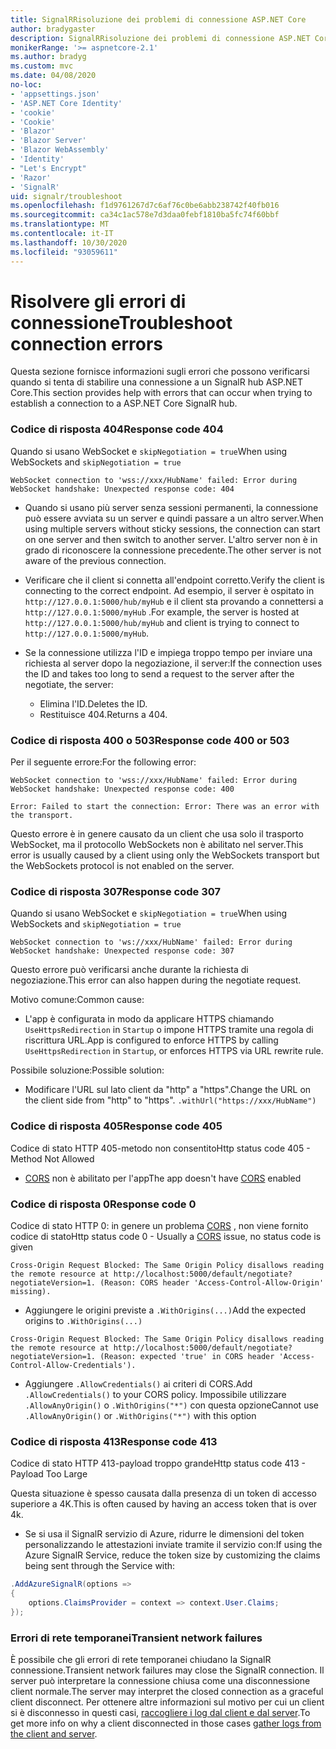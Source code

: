 ```yaml
---
title: SignalRRisoluzione dei problemi di connessione ASP.NET Core
author: bradygaster
description: SignalRRisoluzione dei problemi di connessione ASP.NET Core.
monikerRange: '>= aspnetcore-2.1'
ms.author: bradyg
ms.custom: mvc
ms.date: 04/08/2020
no-loc:
- 'appsettings.json'
- 'ASP.NET Core Identity'
- 'cookie'
- 'Cookie'
- 'Blazor'
- 'Blazor Server'
- 'Blazor WebAssembly'
- 'Identity'
- "Let's Encrypt"
- 'Razor'
- 'SignalR'
uid: signalr/troubleshoot
ms.openlocfilehash: f1d9761267d7c6af76c0be6abb238742f40fb016
ms.sourcegitcommit: ca34c1ac578e7d3daa0febf1810ba5fc74f60bbf
ms.translationtype: MT
ms.contentlocale: it-IT
ms.lasthandoff: 10/30/2020
ms.locfileid: "93059611"
---
```

# <a name="troubleshoot-connection-errors"></a><span data-ttu-id="cc24b-103">Risolvere gli errori di connessione</span><span class="sxs-lookup"><span data-stu-id="cc24b-103">Troubleshoot connection errors</span></span>

<span data-ttu-id="cc24b-104">Questa sezione fornisce informazioni sugli errori che possono verificarsi quando si tenta di stabilire una connessione a un SignalR hub ASP.NET Core.</span><span class="sxs-lookup"><span data-stu-id="cc24b-104">This section provides help with errors that can occur when trying to establish a connection to a ASP.NET Core SignalR hub.</span></span>

### <a name="response-code-404"></a><span data-ttu-id="cc24b-105">Codice di risposta 404</span><span class="sxs-lookup"><span data-stu-id="cc24b-105">Response code 404</span></span>

<span data-ttu-id="cc24b-106">Quando si usano WebSocket e `skipNegotiation = true`</span><span class="sxs-lookup"><span data-stu-id="cc24b-106">When using WebSockets and `skipNegotiation = true`</span></span>
```log
WebSocket connection to 'wss://xxx/HubName' failed: Error during WebSocket handshake: Unexpected response code: 404
```

* <span data-ttu-id="cc24b-107">Quando si usano più server senza sessioni permanenti, la connessione può essere avviata su un server e quindi passare a un altro server.</span><span class="sxs-lookup"><span data-stu-id="cc24b-107">When using multiple servers without sticky sessions, the connection can start on one server and then switch to another server.</span></span> <span data-ttu-id="cc24b-108">L'altro server non è in grado di riconoscere la connessione precedente.</span><span class="sxs-lookup"><span data-stu-id="cc24b-108">The other server is not aware of the previous connection.</span></span>
* <span data-ttu-id="cc24b-109">Verificare che il client si connetta all'endpoint corretto.</span><span class="sxs-lookup"><span data-stu-id="cc24b-109">Verify the client is connecting to the correct endpoint.</span></span> <span data-ttu-id="cc24b-110">Ad esempio, il server è ospitato in `http://127.0.0.1:5000/hub/myHub` e il client sta provando a connettersi a `http://127.0.0.1:5000/myHub` .</span><span class="sxs-lookup"><span data-stu-id="cc24b-110">For example, the server is hosted at `http://127.0.0.1:5000/hub/myHub` and client is trying to connect to `http://127.0.0.1:5000/myHub`.</span></span>
* <span data-ttu-id="cc24b-111">Se la connessione utilizza l'ID e impiega troppo tempo per inviare una richiesta al server dopo la negoziazione, il server:</span><span class="sxs-lookup"><span data-stu-id="cc24b-111">If the connection uses the ID and takes too long to send a request to the server after the negotiate, the server:</span></span>

  * <span data-ttu-id="cc24b-112">Elimina l'ID.</span><span class="sxs-lookup"><span data-stu-id="cc24b-112">Deletes the ID.</span></span>
  * <span data-ttu-id="cc24b-113">Restituisce 404.</span><span class="sxs-lookup"><span data-stu-id="cc24b-113">Returns a 404.</span></span>

### <a name="response-code-400-or-503"></a><span data-ttu-id="cc24b-114">Codice di risposta 400 o 503</span><span class="sxs-lookup"><span data-stu-id="cc24b-114">Response code 400 or 503</span></span>

<span data-ttu-id="cc24b-115">Per il seguente errore:</span><span class="sxs-lookup"><span data-stu-id="cc24b-115">For the following error:</span></span>

```log
WebSocket connection to 'wss://xxx/HubName' failed: Error during WebSocket handshake: Unexpected response code: 400

Error: Failed to start the connection: Error: There was an error with the transport.
```

<span data-ttu-id="cc24b-116">Questo errore è in genere causato da un client che usa solo il trasporto WebSocket, ma il protocollo WebSockets non è abilitato nel server.</span><span class="sxs-lookup"><span data-stu-id="cc24b-116">This error is usually caused by a client using only the WebSockets transport but the WebSockets protocol is not enabled on the server.</span></span>

### <a name="response-code-307"></a><span data-ttu-id="cc24b-117">Codice di risposta 307</span><span class="sxs-lookup"><span data-stu-id="cc24b-117">Response code 307</span></span>

<span data-ttu-id="cc24b-118">Quando si usano WebSocket e `skipNegotiation = true`</span><span class="sxs-lookup"><span data-stu-id="cc24b-118">When using WebSockets and `skipNegotiation = true`</span></span>
```log
WebSocket connection to 'ws://xxx/HubName' failed: Error during WebSocket handshake: Unexpected response code: 307
```

<span data-ttu-id="cc24b-119">Questo errore può verificarsi anche durante la richiesta di negoziazione.</span><span class="sxs-lookup"><span data-stu-id="cc24b-119">This error can also happen during the negotiate request.</span></span>

<span data-ttu-id="cc24b-120">Motivo comune:</span><span class="sxs-lookup"><span data-stu-id="cc24b-120">Common cause:</span></span>
* <span data-ttu-id="cc24b-121">L'app è configurata in modo da applicare HTTPS chiamando `UseHttpsRedirection` in `Startup` o impone HTTPS tramite una regola di riscrittura URL.</span><span class="sxs-lookup"><span data-stu-id="cc24b-121">App is configured to enforce HTTPS by calling `UseHttpsRedirection` in `Startup`, or enforces HTTPS via URL rewrite rule.</span></span>

<span data-ttu-id="cc24b-122">Possibile soluzione:</span><span class="sxs-lookup"><span data-stu-id="cc24b-122">Possible solution:</span></span>
* <span data-ttu-id="cc24b-123">Modificare l'URL sul lato client da "http" a "https".</span><span class="sxs-lookup"><span data-stu-id="cc24b-123">Change the URL on the client side from "http" to "https".</span></span> `.withUrl("https://xxx/HubName")`

### <a name="response-code-405"></a><span data-ttu-id="cc24b-124">Codice di risposta 405</span><span class="sxs-lookup"><span data-stu-id="cc24b-124">Response code 405</span></span>

<span data-ttu-id="cc24b-125">Codice di stato HTTP 405-metodo non consentito</span><span class="sxs-lookup"><span data-stu-id="cc24b-125">Http status code 405 - Method Not Allowed</span></span>

* <span data-ttu-id="cc24b-126">[CORS](xref:signalr/security#cross-origin-resource-sharing) non è abilitato per l'app</span><span class="sxs-lookup"><span data-stu-id="cc24b-126">The app doesn't have [CORS](xref:signalr/security#cross-origin-resource-sharing) enabled</span></span>

### <a name="response-code-0"></a><span data-ttu-id="cc24b-127">Codice di risposta 0</span><span class="sxs-lookup"><span data-stu-id="cc24b-127">Response code 0</span></span>

<span data-ttu-id="cc24b-128">Codice di stato HTTP 0: in genere un problema [CORS](xref:signalr/security#cross-origin-resource-sharing) , non viene fornito codice di stato</span><span class="sxs-lookup"><span data-stu-id="cc24b-128">Http status code 0 - Usually a [CORS](xref:signalr/security#cross-origin-resource-sharing) issue, no status code is given</span></span>

```log
Cross-Origin Request Blocked: The Same Origin Policy disallows reading the remote resource at http://localhost:5000/default/negotiate?negotiateVersion=1. (Reason: CORS header 'Access-Control-Allow-Origin' missing).
```

* <span data-ttu-id="cc24b-129">Aggiungere le origini previste a `.WithOrigins(...)`</span><span class="sxs-lookup"><span data-stu-id="cc24b-129">Add the expected origins to `.WithOrigins(...)`</span></span>

```log
Cross-Origin Request Blocked: The Same Origin Policy disallows reading the remote resource at http://localhost:5000/default/negotiate?negotiateVersion=1. (Reason: expected 'true' in CORS header 'Access-Control-Allow-Credentials').
```

* <span data-ttu-id="cc24b-130">Aggiungere `.AllowCredentials()` ai criteri di CORS.</span><span class="sxs-lookup"><span data-stu-id="cc24b-130">Add `.AllowCredentials()` to your CORS policy.</span></span> <span data-ttu-id="cc24b-131">Impossibile utilizzare `.AllowAnyOrigin()` o `.WithOrigins("*")` con questa opzione</span><span class="sxs-lookup"><span data-stu-id="cc24b-131">Cannot use `.AllowAnyOrigin()` or `.WithOrigins("*")` with this option</span></span>

### <a name="response-code-413"></a><span data-ttu-id="cc24b-132">Codice di risposta 413</span><span class="sxs-lookup"><span data-stu-id="cc24b-132">Response code 413</span></span>

<span data-ttu-id="cc24b-133">Codice di stato HTTP 413-payload troppo grande</span><span class="sxs-lookup"><span data-stu-id="cc24b-133">Http status code 413 - Payload Too Large</span></span>

<span data-ttu-id="cc24b-134">Questa situazione è spesso causata dalla presenza di un token di accesso superiore a 4K.</span><span class="sxs-lookup"><span data-stu-id="cc24b-134">This is often caused by having an access token that is over 4k.</span></span>

* <span data-ttu-id="cc24b-135">Se si usa il SignalR servizio di Azure, ridurre le dimensioni del token personalizzando le attestazioni inviate tramite il servizio con:</span><span class="sxs-lookup"><span data-stu-id="cc24b-135">If using the Azure SignalR Service, reduce the token size by customizing the claims being sent through the Service with:</span></span>
```csharp
.AddAzureSignalR(options =>
{
    options.ClaimsProvider = context => context.User.Claims;
});
```

### <a name="transient-network-failures"></a><span data-ttu-id="cc24b-136">Errori di rete temporanei</span><span class="sxs-lookup"><span data-stu-id="cc24b-136">Transient network failures</span></span>

<span data-ttu-id="cc24b-137">È possibile che gli errori di rete temporanei chiudano la SignalR connessione.</span><span class="sxs-lookup"><span data-stu-id="cc24b-137">Transient network failures may close the SignalR connection.</span></span> <span data-ttu-id="cc24b-138">Il server può interpretare la connessione chiusa come una disconnessione client normale.</span><span class="sxs-lookup"><span data-stu-id="cc24b-138">The server may interpret the closed connection as a graceful client disconnect.</span></span> <span data-ttu-id="cc24b-139">Per ottenere altre informazioni sul motivo per cui un client si è disconnesso in questi casi, [raccogliere i log dal client e dal server](xref:signalr/diagnostics).</span><span class="sxs-lookup"><span data-stu-id="cc24b-139">To get more info on why a client disconnected in those cases [gather logs from the client and server](xref:signalr/diagnostics).</span></span>